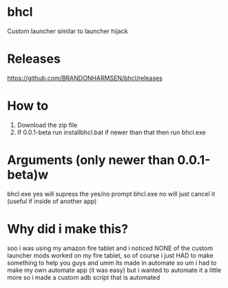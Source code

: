 # bhcl
Custom launcher similar to launcher hijack
# Releases
https://github.com/BRANDONHARMSEN/bhcl/releases
# How to
1. Download the zip file
2. If 0.0.1-beta run installbhcl.bat if newer than that then run bhcl.exe
# Arguments (only newer than 0.0.1-beta)w
bhcl.exe yes will supress the yes/no prompt
bhcl.exe no will just cancel it (useful if inside of another app)
# Why did i make this?
soo i was using my amazon fire tablet and i noticed NONE of the custom launcher mods worked on my fire tablet, so of course i just HAD to make something to help you guys and umm its made in automate so um i had to make my own automate app (it was easy) but i wanted to automate it a little more so i made a custom adb script that is automated

